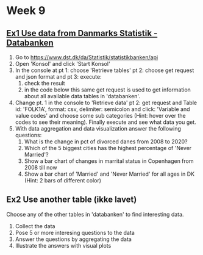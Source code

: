 # Week 9

## [Ex1 Use data from Danmarks Statistik - Databanken](https://github.com/UlrikHolm/Sem4Python/blob/master/week9/exercise1.py)
1. Go to https://www.dst.dk/da/Statistik/statistikbanken/api
2. Open 'Konsol' and click 'Start Konsol'
3. In the console at pt 1: choose 'Retrieve tables' pt 2: choose get request and json format and pt 3: execute:
    1. check the result
    2. in the code below this same get request is used to get information about all available data tables in 'databanken'. 
4. Change pt. 1 in the console to 'Retrieve data' pt 2: get request and Table id: 'FOLK1A', format: csv, delimiter: semicolon and click: 'Variable and value codes' and choose some sub categories (Hint: hover over the codes to see their meaning). Finally execute and see what data you get.
5. With data aggregation and data visualization answer the following questions:
    1. What is the change in pct of divorced danes from 2008 to 2020?
    2. Which of the 5 biggest cities has the highest percentage of 'Never Married'?
    3. Show a bar chart of changes in marrital status in Copenhagen from 2008 till now
    4. Show a bar chart of 'Married' and 'Never Married' for all ages in DK (Hint: 2 bars of different color)
  
## Ex2 Use another table (ikke lavet)
Choose any of the other tables in 'databanken' to find interesting data.
1. Collect the data
2. Pose 5 or more interesing questions to the data
3. Answer the questions by aggregating the data
4. Illustrate the answers with visual plots
